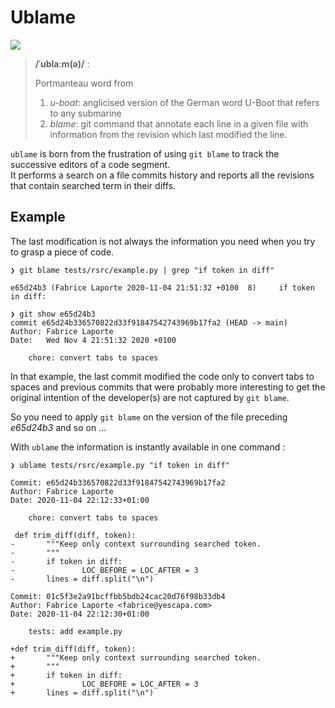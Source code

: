 # Ublame 


![](https://media1.britannica.com/eb-media/81/161281-004-F4CE9CF0.jpg)

 >   **/ˈublaːm(ə)/** :
 >   
 >   Portmanteau word from 
 >   1. *u-boat*:  anglicised version of the German word U-Boot that refers to any submarine  
 >   2. *blame*: git command that annotate each line in a given file with information from the revision which last modified the line.

`ublame` is born from the frustration of using `git blame` to track the successive 
editors of a code segment.  
It performs a search on a file commits history and reports all the
revisions that contain searched term in their diffs.



## Example 

The last modification is not always the information you need when you try to grasp a piece of code.

~~~
❯ git blame tests/rsrc/example.py | grep "if token in diff"

e65d24b3 (Fabrice Laporte 2020-11-04 21:51:32 +0100  8)     if token in diff:

❯ git show e65d24b3
commit e65d24b336570822d33f91847542743969b17fa2 (HEAD -> main)
Author: Fabrice Laporte
Date:   Wed Nov 4 21:51:32 2020 +0100

    chore: convert tabs to spaces
~~~

In that example, the last commit modified the code only to convert tabs to spaces and previous commits 
that were probably more interesting to get the original intention of the developer(s) are not captured
by `git blame`.

So you need to apply `git blame` on the version of the file preceding _e65d24b3_ and so on ...

With `ublame` the information is instantly available in one command :

~~~
❯ ublame tests/rsrc/example.py "if token in diff"

Commit: e65d24b336570822d33f91847542743969b17fa2
Author: Fabrice Laporte
Date: 2020-11-04 22:12:33+01:00

    chore: convert tabs to spaces

 def trim_diff(diff, token):
-       """Keep only context surrounding searched token.
-       """
-       if token in diff:
-               LOC_BEFORE = LOC_AFTER = 3
-       lines = diff.split("\n")

Commit: 01c5f3e2a91bcffbb5bdb24cac20d76f98b33db4
Author: Fabrice Laporte <fabrice@yescapa.com>
Date: 2020-11-04 22:12:30+01:00

    tests: add example.py

+def trim_diff(diff, token):
+       """Keep only context surrounding searched token.
+       """
+       if token in diff:
+               LOC_BEFORE = LOC_AFTER = 3
+       lines = diff.split("\n")
~~~
